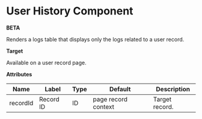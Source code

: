 # User History Component

**BETA**

Renders a logs table that displays only the logs related to a user record.

**Target**

Available on a user record page.

**Attributes**

| Name     | Label     | Type | Default             | Description    |
| -------- | --------- | ---- | ------------------- | -------------- |
| recordId | Record ID | ID   | page record context | Target record. |

